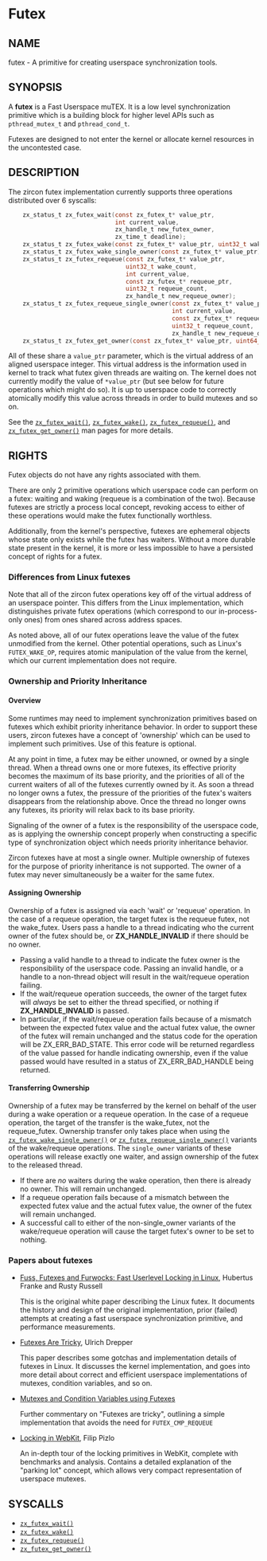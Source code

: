 # Futex

## NAME

futex - A primitive for creating userspace synchronization tools.

## SYNOPSIS

A **futex** is a Fast Userspace muTEX. It is a low level
synchronization primitive which is a building block for higher level
APIs such as `pthread_mutex_t` and `pthread_cond_t`.

Futexes are designed to not enter the kernel or allocate kernel
resources in the uncontested case.

## DESCRIPTION

The zircon futex implementation currently supports three operations distributed
over 6 syscalls:

```C
    zx_status_t zx_futex_wait(const zx_futex_t* value_ptr,
                              int current_value,
                              zx_handle_t new_futex_owner,
                              zx_time_t deadline);
    zx_status_t zx_futex_wake(const zx_futex_t* value_ptr, uint32_t wake_count);
    zx_status_t zx_futex_wake_single_owner(const zx_futex_t* value_ptr);
    zx_status_t zx_futex_requeue(const zx_futex_t* value_ptr,
                                 uint32_t wake_count,
                                 int current_value,
                                 const zx_futex_t* requeue_ptr,
                                 uint32_t requeue_count,
                                 zx_handle_t new_requeue_owner);
    zx_status_t zx_futex_requeue_single_owner(const zx_futex_t* value_ptr,
                                              int current_value,
                                              const zx_futex_t* requeue_ptr,
                                              uint32_t requeue_count,
                                              zx_handle_t new_requeue_owner);
    zx_status_t zx_futex_get_owner(const zx_futex_t* value_ptr, uint64_t* koid);
```

All of these share a `value_ptr` parameter, which is the virtual
address of an aligned userspace integer. This virtual address is the
information used in kernel to track what futex given threads are
waiting on. The kernel does not currently modify the value of
`*value_ptr` (but see below for future operations which might do
so). It is up to userspace code to correctly atomically modify this
value across threads in order to build mutexes and so on.

See the [`zx_futex_wait()`], [`zx_futex_wake()`], [`zx_futex_requeue()`], and
[`zx_futex_get_owner()`] man pages for more details.

## RIGHTS

Futex objects do not have any rights associated with them.

There are only 2 primitive operations which userspace code can perform on a
futex: waiting and waking (requeue is a combination of the two).  Because
futexes are strictly a process local concept, revoking access to either of these
operations would make the futex functionally worthless.

Additionally, from the kernel's perspective, futexes are ephemeral objects whose
state only exists while the futex has waiters.  Without a more durable state
present in the kernel, it is more or less impossible to have a persisted concept
of rights for a futex.

### Differences from Linux futexes

Note that all of the zircon futex operations key off of the virtual
address of an userspace pointer. This differs from the Linux
implementation, which distinguishes private futex operations (which
correspond to our in-process-only ones) from ones shared across
address spaces.

As noted above, all of our futex operations leave the value of the
futex unmodified from the kernel. Other potential operations, such as
Linux's `FUTEX_WAKE_OP`, requires atomic manipulation of the value
from the kernel, which our current implementation does not require.

### Ownership and Priority Inheritance

#### Overview

Some runtimes may need to implement synchronization primitives based on futexes
which exhibit priority inheritance behavior.  In order to support these users,
zircon futexes have a concept of 'ownership' which can be used to implement such
primitives.  Use of this feature is optional.

At any point in time, a futex may be either unowned, or owned by a single
thread.  When a thread owns one or more futexes, its effective priority becomes
the maximum of its base priority, and the priorities of all of the current
waiters of all of the futexes currently owned by it.  As soon a thread no longer
owns a futex, the pressure of the priorities of the futex's waiters disappears
from the relationship above.  Once the thread no longer owns any futexes, its
priority will relax back to its base priority.

Signaling of the owner of a futex is the responsibility of the userspace code,
as is applying the ownership concept properly when constructing a specific type
of synchronization object which needs priority inheritance behavior.

Zircon futexes have at most a single owner.  Multiple ownership of futexes for
the purpose of priority inheritance is not supported.  The owner of a futex may
never simultaneously be a waiter for the same futex.

#### Assigning Ownership

Ownership of a futex is assigned via each 'wait' or 'requeue' operation.  In the
case of a requeue operation, the target futex is the requeue futex, not the
wake_futex.  Users pass a handle to a thread indicating who the current owner of
the futex should be, or **ZX_HANDLE_INVALID** if there should be no owner.

+ Passing a valid handle to a thread to indicate the futex owner is the
  responsibility of the userspace code.  Passing an invalid handle, or a handle
  to a non-thread object will result in the wait/requeue operation failing.
+ If the wait/requeue operation succeeds, the owner of the target futex will
  _always_ be set to either the thread specified, or nothing if
  **ZX_HANDLE_INVALID** is passed.
+ In particular, if the wait/requeue operation fails because of a mismatch
  between the expected futex value and the actual futex value, the owner of the
  futex will remain unchanged and the status code for the operation will be
  ZX_ERR_BAD_STATE. This error code will be returned regardless of the value
  passed for handle indicating ownership, even if the value passed would have
  resulted in a status of ZX_ERR_BAD_HANDLE being returned.

#### Transferring Ownership

Ownership of a futex may be transferred by the kernel on behalf of the user
during a wake operation or a requeue operation.  In the case of a requeue
operation, the target of the transfer is the wake_futex, not the requeue_futex.
Ownership transfer only takes place when using the
[`zx_futex_wake_single_owner()`] or [`zx_futex_requeue_single_owner()`]
variants of the wake/requeue operations.  The `single_owner` variants of
these operations will release exactly one waiter, and
assign ownership of the futex to the released thread.

+ If there are _no_ waiters during the wake operation, then there is already no
  owner.  This will remain unchanged.
+ If a requeue operation fails because of a mismatch between the expected futex
  value and the actual futex value, the owner of the futex will remain
  unchanged.
+ A successful call to either of the non-single_owner variants of the
  wake/requeue operation will cause the target futex's owner to be set to
  nothing.

### Papers about futexes

- [Fuss, Futexes and Furwocks: Fast Userlevel Locking in Linux](https://www.kernel.org/doc/ols/2002/ols2002-pages-479-495.pdf), Hubertus Franke and Rusty Russell

    This is the original white paper describing the Linux futex. It
    documents the history and design of the original implementation,
    prior (failed) attempts at creating a fast userspace
    synchronization primitive, and performance measurements.

- [Futexes Are Tricky](https://www.akkadia.org/drepper/futex.pdf), Ulrich Drepper

    This paper describes some gotchas and implementation details of
    futexes in Linux. It discusses the kernel implementation, and goes
    into more detail about correct and efficient userspace
    implementations of mutexes, condition variables, and so on.

- [Mutexes and Condition Variables using Futexes](http://locklessinc.com/articles/mutex_cv_futex/)

    Further commentary on "Futexes are tricky", outlining a simple
    implementation that avoids the need for `FUTEX_CMP_REQUEUE`

- [Locking in WebKit](https://webkit.org/blog/6161/locking-in-webkit/), Filip Pizlo

    An in-depth tour of the locking primitives in WebKit, complete with
    benchmarks and analysis. Contains a detailed explanation of the "parking
    lot" concept, which allows very compact representation of userspace
    mutexes.

## SYSCALLS

 - [`zx_futex_wait()`]
 - [`zx_futex_wake()`]
 - [`zx_futex_requeue()`]
 - [`zx_futex_get_owner()`]

[`zx_futex_get_owner()`]: ../syscalls/futex_get_owner.md
[`zx_futex_requeue()`]: ../syscalls/futex_requeue.md
[`zx_futex_requeue_single_owner()`]: ../syscalls/futex_requeue_single_owner.md
[`zx_futex_wait()`]: ../syscalls/futex_wait.md
[`zx_futex_wake()`]: ../syscalls/futex_wake.md
[`zx_futex_wake_single_owner()`]: ../syscalls/futex_wake_single_owner.md
